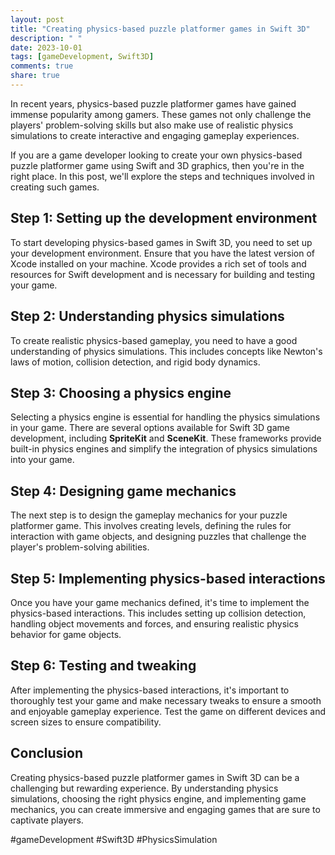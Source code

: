 ```yaml
---
layout: post
title: "Creating physics-based puzzle platformer games in Swift 3D"
description: " "
date: 2023-10-01
tags: [gameDevelopment, Swift3D]
comments: true
share: true
---
```


In recent years, physics-based puzzle platformer games have gained immense popularity among gamers. These games not only challenge the players' problem-solving skills but also make use of realistic physics simulations to create interactive and engaging gameplay experiences.

If you are a game developer looking to create your own physics-based puzzle platformer game using Swift and 3D graphics, then you're in the right place. In this post, we'll explore the steps and techniques involved in creating such games.

## Step 1: Setting up the development environment

To start developing physics-based games in Swift 3D, you need to set up your development environment. Ensure that you have the latest version of Xcode installed on your machine. Xcode provides a rich set of tools and resources for Swift development and is necessary for building and testing your game.

## Step 2: Understanding physics simulations

To create realistic physics-based gameplay, you need to have a good understanding of physics simulations. This includes concepts like Newton's laws of motion, collision detection, and rigid body dynamics.

## Step 3: Choosing a physics engine

Selecting a physics engine is essential for handling the physics simulations in your game. There are several options available for Swift 3D game development, including **SpriteKit** and **SceneKit**. These frameworks provide built-in physics engines and simplify the integration of physics simulations into your game.

## Step 4: Designing game mechanics

The next step is to design the gameplay mechanics for your puzzle platformer game. This involves creating levels, defining the rules for interaction with game objects, and designing puzzles that challenge the player's problem-solving abilities.

## Step 5: Implementing physics-based interactions

Once you have your game mechanics defined, it's time to implement the physics-based interactions. This includes setting up collision detection, handling object movements and forces, and ensuring realistic physics behavior for game objects.

## Step 6: Testing and tweaking

After implementing the physics-based interactions, it's important to thoroughly test your game and make necessary tweaks to ensure a smooth and enjoyable gameplay experience. Test the game on different devices and screen sizes to ensure compatibility.

## Conclusion

Creating physics-based puzzle platformer games in Swift 3D can be a challenging but rewarding experience. By understanding physics simulations, choosing the right physics engine, and implementing game mechanics, you can create immersive and engaging games that are sure to captivate players.

#gameDevelopment #Swift3D #PhysicsSimulation